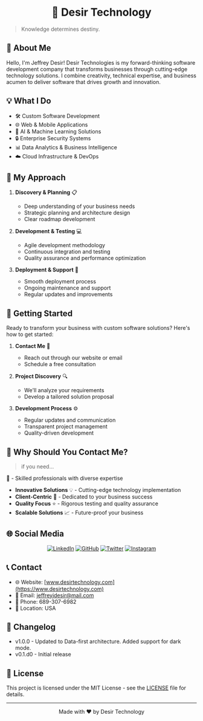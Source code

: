 <h1 align ="center">🚀 Desir Technology</h1>

> Knowledge determines destiny. 

## 🌟 About Me

Hello, I'm Jeffrey Desir! Desir Technologies is my forward-thinking software development company that transforms businesses through cutting-edge technology solutions. I combine creativity, technical expertise, and business acumen to deliver software that drives growth and innovation.

## 💡 What I Do

- 🛠️ Custom Software Development
- 🌐 Web & Mobile Applications
- 🤖 AI & Machine Learning Solutions
- 🔒 Enterprise Security Systems
- 📊 Data Analytics & Business Intelligence
- ☁️ Cloud Infrastructure & DevOps

## 🎯 My Approach

1. **Discovery & Planning** 📋
   - Deep understanding of your business needs
   - Strategic planning and architecture design
   - Clear roadmap development

2. **Development & Testing** 💻
   - Agile development methodology
   - Continuous integration and testing
   - Quality assurance and performance optimization

3. **Deployment & Support** 🚀
   - Smooth deployment process
   - Ongoing maintenance and support
   - Regular updates and improvements

## 🚀 Getting Started

Ready to transform your business with custom software solutions? Here's how to get started:

1. **Contact Me** 📧
   - Reach out through our website or email
   - Schedule a free consultation

2. **Project Discovery** 🔍
   - We'll analyze your requirements
   - Develop a tailored solution proposal

3. **Development Process** ⚙️
   - Regular updates and communication
   - Transparent project management
   - Quality-driven development

## 💪 Why Should You Contact Me?

> if you need...
 
👥 - Skilled professionals with diverse expertise
- **Innovative Solutions** 💡 - Cutting-edge technology implementation
- **Client-Centric** 🤝 - Dedicated to your business success
- **Quality Focus** ⭐ - Rigorous testing and quality assurance
- **Scalable Solutions** 📈 - Future-proof your business

## 🌐 Social Media

<div align="center">

[![LinkedIn](https://img.shields.io/badge/LinkedIn-0077B5?style=for-the-badge&logo=linkedin&logoColor=white)](https://linkedin.com/in/desirtechnology)
[![GitHub](https://img.shields.io/badge/GitHub-100000?style=for-the-badge&logo=github&logoColor=white)](https://github.com/desirtechnology)
[![Twitter](https://img.shields.io/badge/Twitter-1DA1F2?style=for-the-badge&logo=twitter&logoColor=white)](https://twitter.com/desirtechnology)
[![Instagram](https://img.shields.io/badge/Instagram-E4405F?style=for-the-badge&logo=instagram&logoColor=white)](https://instagram.com/desirtechnology)

</div>

## 📞 Contact

- 🌐 Website: [www.desirtechnology.com](https://www.desirtechnology.com)
- 📧 Email: jeffreyjdesir@mail.com
- 📱 Phone: 689-307-6982
- 📍 Location: USA

## 📝 Changelog

* v1.0.0 - Updated to Data-first architecture. Added support for dark mode.
* v0.1.d0 - Initial release

## 📄 License

This project is licensed under the MIT License - see the [LICENSE](LICENSE) file for details.

---

<div align="center">
  Made with ❤️ by Desir Technology
</div>

